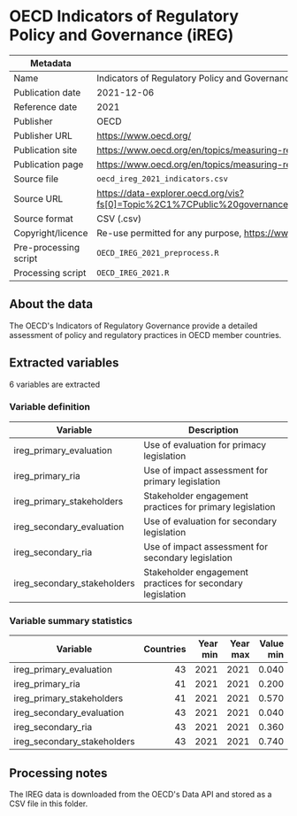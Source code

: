 # OECD Indicators of Regulatory Policy and Governance (iREG)

Metadata | Value
--- | ---
Name | Indicators of Regulatory Policy and Governance
Publication date | 2021-12-06
Reference date | 2021
Publisher | OECD
Publisher URL | https://www.oecd.org/
Publication site | https://www.oecd.org/en/topics/measuring-regulatory-performance.html
Publication page | https://www.oecd.org/en/topics/measuring-regulatory-performance.html
Source file | `oecd_ireg_2021_indicators.csv`
Source URL | https://data-explorer.oecd.org/vis?fs[0]=Topic%2C1%7CPublic%20governance%23GOV%23%7CRegulation%23GOV_REG%23&pg=0&fc=Topic&bp=true&snb=2&df[ds]=dsDisseminateFinalDMZ&df[id]=DSD_QDD_GOV_REG%40DF_GOV_REG&df[ag]=OECD.GOV.GIP&df[vs]=1.0&dq=A.AUS...&pd=2014%2C&to[TIME_PERIOD]=false
Source format | CSV (.csv)
Copyright/licence | Re-use permitted for any purpose, https://www.oecd.org/en/about/terms-conditions.html
Pre-processing script | `OECD_IREG_2021_preprocess.R`
Processing script | `OECD_IREG_2021.R`

## About the data

The OECD's Indicators of Regulatory Governance provide a detailed assessment
of policy and regulatory practices in OECD member countries.

## Extracted variables

6 variables are extracted

### Variable definition

Variable | Description
--- | ---
ireg_primary_evaluation | Use of evaluation for primacy legislation
ireg_primary_ria | Use of impact assessment for primary legislation
ireg_primary_stakeholders | Stakeholder engagement practices for primary legislation
ireg_secondary_evaluation | Use of evaluation for secondary legislation
ireg_secondary_ria | Use of impact assessment for secondary legislation
ireg_secondary_stakeholders | Stakeholder engagement practices for secondary legislation

### Variable summary statistics

Variable | Countries | Year min | Year max | Value min | Value max
--- | ---: | ---: | ---: | ---: | ---:
ireg_primary_evaluation | 43 | 2021 | 2021 | 0.040 | 3.110
ireg_primary_ria | 41 | 2021 | 2021 | 0.200 | 3.650
ireg_primary_stakeholders | 41 | 2021 | 2021 | 0.570 | 3.250
ireg_secondary_evaluation | 43 | 2021 | 2021 | 0.040 | 3.130
ireg_secondary_ria | 43 | 2021 | 2021 | 0.360 | 3.640
ireg_secondary_stakeholders | 43 | 2021 | 2021 | 0.740 | 3.170

## Processing notes

The IREG data is downloaded from the OECD's Data API and stored as a CSV file
in this folder.
